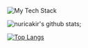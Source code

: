 

<img
  align="center"
  src="https://github-readme-tech-stack.vercel.app/api/cards"
  alt="My Tech Stack"
/>

![nuricakir's github stats](https://github-readme-stats.vercel.app/api?username=nuricakir&show_icons=true&theme=tokyonight);

[![Top Langs](https://github-readme-stats.vercel.app/api/top-langs/?username=nuricakir&layout=compact)](https://github.com/anuraghazra/github-readme-stats)
